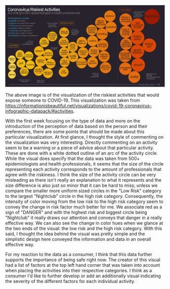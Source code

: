 <img src="images/COVIDRiskiestActivities.png" width="1000">

The above image is of the visualization of the riskiest activities that would expose someone to COVID-19. This visualization was taken from https://informationisbeautiful.net/visualizations/covid-19-coronavirus-infographic-datapack/#activities.

With the first week focusing on the type of data and more on the introduction of the perception of data based on the person and their preferences, there are some points that should be made about this particular visualization. At first glance, I thought the style of commenting on the visualization was very interesting. Directly commenting on an activity seem to be a warning or a piece of advice about that particular activity. These are done with a white dotted outline of an arc of the activity circle. While the visual does specify that the data was taken from 500+ epidemiologists and health professionals, it seems that the size of the circle representing each activity corresponds to the amount of professionals that agree with the riskiness. I think the size of the activity circle can be very misleading as there isn't really an explanation to what it represents and the size difference is also just so minor that it can be hard to miss; unless we compare the smaller more uniform sized circles in the "Low Risk" category to the largest "Nightclub" circle in the high risk category. Consequently, the intensity of color moving from the low risk to the high risk category seem to convey the change in risk factor much better for me. We associate red as a sign of "DANGER" and with the highest risk and biggest circle being "Nightclub" it really draws our attention and conveys that danger in a really effective way. We can also see the change in color hues when we glance at the two ends of the visual: the low risk and the high risk category. With this said, I thought the idea behind the visual was pretty simple and the simplistic design here conveyed the information and data in an overall effective way.

For my reaction to the data as a consumer, I think that this data further supports the importance of being safe right now. The creator of this visual had a list of factors at the top left hand corner that was taken into account when placing the activities into their respective categories. I think as a consumer I'd like to further develop or add an additionally visual indicating the severity of the different factors for each individual activity. 
